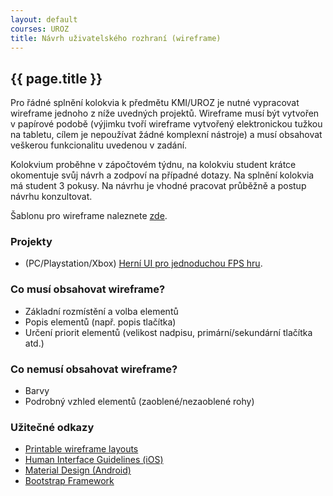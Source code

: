 ```yaml
---
layout: default
courses: UROZ
title: Návrh uživatelského rozhraní (wireframe)
---
```


## {{ page.title }}

Pro řádné splnění kolokvia k předmětu KMI/UROZ je nutné vypracovat wireframe jednoho z níže uvedných projektů. Wireframe musí být vytvořen v papírové podobě (výjimku tvoří wireframe vytvořený elektronickou tužkou na tabletu, cílem je nepoužívat žádné komplexní nástroje) a musí obsahovat veškerou funkcionalitu uvedenou v zadání.

Kolokvium proběhne v zápočtovém týdnu, na kolokviu student krátce okomentuje svůj návrh a zodpoví na případné dotazy. Na splnění kolokvia má student 3 pokusy. Na návrhu je vhodné pracovat průběžně a postup návrhu konzultovat.

Šablonu pro wireframe naleznete [zde](https://sneakpeekit.com).

### Projekty
* (PC/Playstation/Xbox) [Herní UI pro jednoduchou FPS hru](game.html).

### Co **musí** obsahovat wireframe?
* Základní rozmístění a volba elementů
* Popis elementů (např. popis tlačítka)
* Určení priorit elementů (velikost nadpisu, primární/sekundární tlačítka atd.)

### Co **nemusí** obsahovat wireframe?
* Barvy
* Podrobný vzhled elementů (zaoblené/nezaoblené rohy)

### Užitečné odkazy
* [Printable wireframe layouts](https://sneakpeekit.com)
* [Human Interface Guidelines (iOS)](https://developer.apple.com/design/human-interface-guidelines/)
* [Material Design (Android)](https://material.io/components/)
* [Bootstrap Framework](https://getbootstrap.com)


